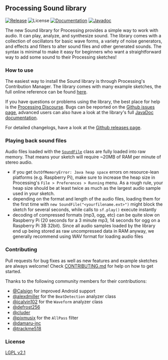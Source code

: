## Processing Sound library

[![Release](https://img.shields.io/github/v/release/processing/processing-sound?sort=semver)](https://github.com/processing/processing-sound/releases) ![License](https://img.shields.io/github/license/processing/processing-sound) [![Documentation](https://img.shields.io/badge/Docs-processing.org-black)](https://www.processing.org/reference/libraries/sound/) [![Javadoc](https://img.shields.io/badge/Docs-Javadoc-lightgray)](https://processing.github.io/processing-sound/)

The new Sound library for Processing provides a simple way to work with audio. It can play, analyze, and synthesize sound. The library comes with a collection of oscillators for basic wave forms, a variety of noise generators, and effects and filters to alter sound files and other generated sounds. The syntax is minimal to make it easy for beginners who want a straightforward way to add some sound to their Processing sketches!

### How to use

The easiest way to install the Sound library is through Processing's Contribution Manager. The library comes with many example sketches, the full online reference can be found [here](https://www.processing.org/reference/libraries/sound/).

If you have questions or problems using the library, the best place for help is the [Processing Discourse](https://discourse.processing.org/). Bugs can be reported on the [Github issues page](https://github.com/processing/processing-sound/issues), advanced users can also have a look at the library's full [JavaDoc documentation](https://processing.github.io/processing-sound/index.html?processing/sound/package-summary.html).

For detailed changelogs, have a look at the [Github releases page](https://github.com/processing/processing-sound/releases).

### Playing back sound files

Audio files loaded with the [`SoundFile`](https://processing.org/reference/libraries/sound/SoundFile.html) class are fully loaded into raw memory. That means your sketch will require ~20MB of RAM per minute of stereo audio.

- if you get `OutOfMemoryError: Java heap space` errors on resource-lean platforms (e.g. Raspberry Pi), make sure to increase the heap size in Processing's `File > Preferences > Running` menu. As a rough rule, your heap size should be at least twice as much as the largest audio sample used in your sketch.
- depending on the format and length of the audio files, loading them for the first time with `new SoundFile("<yourfilename.ext>")` might block the sketch for several seconds, while calls to `sf.play()` execute instantly
- decoding of compressed formats (mp3, ogg, etc) can be quite slow on Raspberry Pi (20 seconds for a 3 minute mp3, 14 seconds for ogg on a Raspberry Pi 3B 32bit). Since all audio samples loaded by the library end up being stored as raw uncompressed data in RAM anyway, we generally recommend using WAV format for loading audio files

### Contributing

Pull requests for bug fixes as well as new features and example sketches are always welcome! Check [CONTRIBUTING.md](CONTRIBUTING.md) for help on how to get started.

Thanks to the following community members for their contributions:

* [@Calsign](https://github.com/Calsign) for improved Android support
* [@alexdmiller](https://github.com/alexdmiller) for the `BeatDetection` analyzer class
* [@icalvin102](https://github.com/icalvin102) for the `Waveform` analyzer class
* [@defrost256](https://github.com/defrost256)
* [@cluder](https://github.com/cluder)
* [@pixmusix](https://github.com/pixmusix) for the `AllPass` filter
* [@damaru-inc](https://github.com/damaru-inc)
* [@trackme518](https://github.com/trackme518)

### License

[LGPL v2.1](LICENSE)
